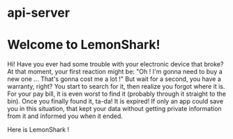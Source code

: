 # api-server

# Welcome to LemonShark!

Hi! Have you ever had some trouble with your electronic device that broke? At that moment, your first reaction might be: "Oh ! I'm gonna need to buy a new one ... That's gonna cost me a lot !"
But wait for a second, you have a warranty, right? You start to search for it, then realize you forgot where it is. For your pay bill, it is even worst to find it (probably through it straight to the bin). Once you finally found it, ta-da! It is expired!
If only an app could save you in this situation, that kept your data without getting private information from it and informed you when it ended.  

Here is LemonShark !
